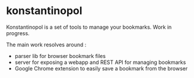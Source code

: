 # konstantinopol

Konstantinopol is a set of tools to manage your bookmarks.
Work in progress.

The main work resolves around :

* parser lib for browser bookmark files
* server for exposing a webapp and REST API for managing bookmarks
* Google Chrome extension to easily save a bookmark from the browser

